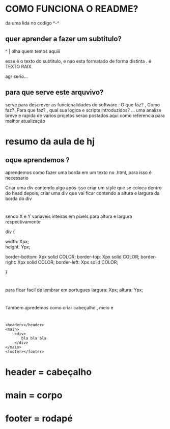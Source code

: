 # COMO FUNCIONA O README? 
 
 da uma lida no codigo ^-^
 
 
## quer aprender a fazer um subtitulo? 
^
|     olha quem temos aquiii


esse é o texto do subtitulo, e nao esta formatado de forma distinta . é TEXTO RAIX

agr serio...

## para que serve este arquvivo?

serve para descrever as funcionalidades do software : O que faz? , Como faz? ,Para que faz? , qual sua logica e scripts introduzidos? ...
uma analize breve e rapida de varios projetos serao postados aqui como referencia para melhor atualização

# resumo da aula de hj 

## oque aprendemos ?

aprendemos como fazer uma borda em um texto no .html, para isso é necessario 

Criar uma div contendo algo 
após isso criar um style que se coloca dentro do head
depois, criar uma div que vai ficar contendo a altura e largura da borda do div 

#
sendo X e Y variaveis inteiras em pixels para altura e largura respectivamente

div {

width: Xpx;    
height: Ypx;

border-bottom: Xpx solid COLOR;
border-top: Xpx solid COLOR;
border-right: Xpx solid COLOR;
border-left: Xpx solid COLOR; 

}
#
para ficar facil de lembrar em portugues 
largura: Xpx;
altura: Ypx;
#
Tambem apredemos como criar cabeçalho , meio e 
#
    <header></header>
    <main>
        <div> 
           bla bla bla 
        </div>
    </main>
    <footer></footer>
</body>

# header = cabeçalho  
# main = corpo
# footer = rodapé
